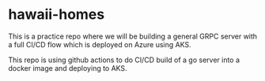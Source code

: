 # hawaii-homes

This is a practice repo where we will be building a general GRPC server with a full CI/CD
flow which is deployed on Azure using AKS.

This repo is using github actions to do CI/CD build of a go server into a docker image and deploying to AKS.